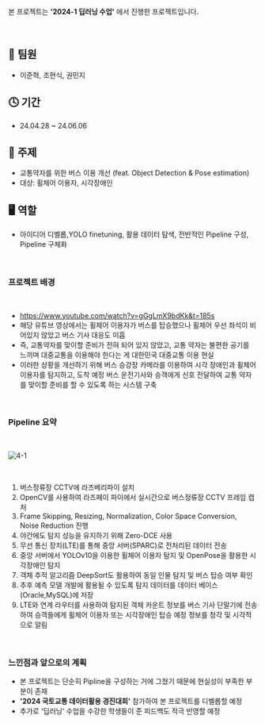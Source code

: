 본 프로젝트는 **'2024-1 딥러닝 수업'** 에서 진행한 프로젝트입니다. 

<br/>

## 👬 팀원
- 이준혁, 조현식, 권민지

## 🕓 기간
- 24.04.28 ~ 24.06.06

## 📑 주제
- 교통약자를 위한 버스 이용 개선 (feat. Object Detection & Pose estimation)
- 대상: 휠체어 이용자, 시각장애인

## 🖥 역할 
- 아이디어 디벨롭,YOLO finetuning, 활용 데이터 탐색, 전반적인 Pipeline 구성, Pipeline 구체화

<br/>

### 프로젝트 배경

<br/>

- https://www.youtube.com/watch?v=gGgLmX9bdKk&t=185s
- 해당 유튜브 영상에서는 휠체어 이용자가 버스를 탑승했으나 휠체어 우선 좌석이 비어있지 않았고 버스 기사 대응도 미흡
- 즉, 교통약자를 맞이할 준비가 전혀 되어 있지 않았고, 교통 약자는 불편한 공기를 느끼며 대중교통을 이용해야 한다는 게 대한민국 대중교통 이용 현실  
- 이러한 상황을 개선하기 위해 버스 승강장 카메라를 이용하여 시각 장애인과 휠체어 이용자를 탐지하고, 도착 예정 버스 운전기사와 승객에게 신호 전달하여 교통 약자를 맞이할 준비를 할 수 있도록 하는 시스템 구축


<br/>

### Pipeline 요약

<br/>

![4-1](https://github.com/user-attachments/assets/74b08331-e271-470e-b613-616bec767e7a)

<br/>

1. 버스정류장 CCTV에 라즈베리파이 설치
2. OpenCV를 사용하여 라즈페이 파이에서 실시간으로 버스정류장 CCTV 프레임 캡처
3. Frame Skipping, Resizing, Normalization, Color Space Conversion, Noise Reduction 진행
4. 야간에도 탐지 성능을 유지하기 위해 Zero-DCE 사용
5. 무선 통신 장치(LTE)를 통해 중앙 서버(SPARC)로 전처리된 데이터 전송
6. 중앙 서버에서 YOLOv10을 이용한 휠체어 이용자 탐지 및 OpenPose을 활용한 시각장애인 탐지
7. 객체 추적 알고리즘 DeepSort도 활용하여 동일 인물 탐지 및 버스 탑승 여부 확인
8. 추후 예측 모델 개발에 활용될 수 있도록 탐지 데이터를 데이터 베이스(Oracle,MySQL)에 저장
9. LTE와 연계 라우터를 사용하여 탐지된 객체 카운트 정보를 버스 기사 단말기에 전송하여 승객들에게 휠체어 이용자 또는 시각장애인 탑승 예정 정보를 청각 및 시각적으로 알림

<br/>

### 느낀점과 앞으로의 계획
- 본 프로젝트는 단순히 Pipline을 구성하는 거에 그쳤기 때문에 현실성이 부족한 부분이 존재
- **'2024 국토교통 데이터활용 경진대회'** 참가하여 본 프로젝트를 디벨롭할 예정
- 추가로 '딥러닝' 수업을 수강한 학생들이 준 피드백도 적극 반영할 예정







